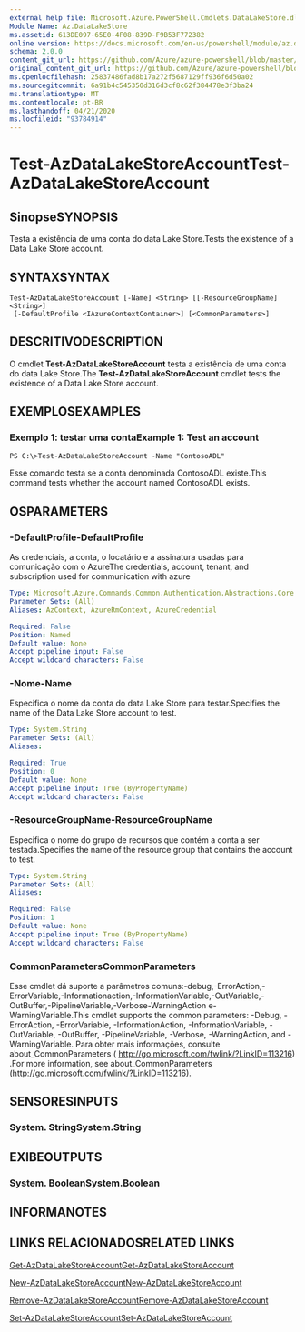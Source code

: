 ```yaml
---
external help file: Microsoft.Azure.PowerShell.Cmdlets.DataLakeStore.dll-Help.xml
Module Name: Az.DataLakeStore
ms.assetid: 613DE097-65E0-4F08-839D-F9B53F772382
online version: https://docs.microsoft.com/en-us/powershell/module/az.datalakestore/test-azdatalakestoreaccount
schema: 2.0.0
content_git_url: https://github.com/Azure/azure-powershell/blob/master/src/DataLakeStore/DataLakeStore/help/Test-AzDataLakeStoreAccount.md
original_content_git_url: https://github.com/Azure/azure-powershell/blob/master/src/DataLakeStore/DataLakeStore/help/Test-AzDataLakeStoreAccount.md
ms.openlocfilehash: 25837486fad8b17a272f5687129ff936f6d50a02
ms.sourcegitcommit: 6a91b4c545350d316d3cf8c62f384478e3f3ba24
ms.translationtype: MT
ms.contentlocale: pt-BR
ms.lasthandoff: 04/21/2020
ms.locfileid: "93784914"
---
```

# <span data-ttu-id="3cda9-101">Test-AzDataLakeStoreAccount</span><span class="sxs-lookup"><span data-stu-id="3cda9-101">Test-AzDataLakeStoreAccount</span></span>

## <span data-ttu-id="3cda9-102">Sinopse</span><span class="sxs-lookup"><span data-stu-id="3cda9-102">SYNOPSIS</span></span>
<span data-ttu-id="3cda9-103">Testa a existência de uma conta do data Lake Store.</span><span class="sxs-lookup"><span data-stu-id="3cda9-103">Tests the existence of a Data Lake Store account.</span></span>

## <span data-ttu-id="3cda9-104">SYNTAX</span><span class="sxs-lookup"><span data-stu-id="3cda9-104">SYNTAX</span></span>

```
Test-AzDataLakeStoreAccount [-Name] <String> [[-ResourceGroupName] <String>]
 [-DefaultProfile <IAzureContextContainer>] [<CommonParameters>]
```

## <span data-ttu-id="3cda9-105">DESCRITIVO</span><span class="sxs-lookup"><span data-stu-id="3cda9-105">DESCRIPTION</span></span>
<span data-ttu-id="3cda9-106">O cmdlet **Test-AzDataLakeStoreAccount** testa a existência de uma conta do data Lake Store.</span><span class="sxs-lookup"><span data-stu-id="3cda9-106">The **Test-AzDataLakeStoreAccount** cmdlet tests the existence of a Data Lake Store account.</span></span>

## <span data-ttu-id="3cda9-107">EXEMPLOS</span><span class="sxs-lookup"><span data-stu-id="3cda9-107">EXAMPLES</span></span>

### <span data-ttu-id="3cda9-108">Exemplo 1: testar uma conta</span><span class="sxs-lookup"><span data-stu-id="3cda9-108">Example 1: Test an account</span></span>
```
PS C:\>Test-AzDataLakeStoreAccount -Name "ContosoADL"
```

<span data-ttu-id="3cda9-109">Esse comando testa se a conta denominada ContosoADL existe.</span><span class="sxs-lookup"><span data-stu-id="3cda9-109">This command tests whether the account named ContosoADL exists.</span></span>

## <span data-ttu-id="3cda9-110">OS</span><span class="sxs-lookup"><span data-stu-id="3cda9-110">PARAMETERS</span></span>

### <span data-ttu-id="3cda9-111">-DefaultProfile</span><span class="sxs-lookup"><span data-stu-id="3cda9-111">-DefaultProfile</span></span>
<span data-ttu-id="3cda9-112">As credenciais, a conta, o locatário e a assinatura usadas para comunicação com o Azure</span><span class="sxs-lookup"><span data-stu-id="3cda9-112">The credentials, account, tenant, and subscription used for communication with azure</span></span>

```yaml
Type: Microsoft.Azure.Commands.Common.Authentication.Abstractions.Core.IAzureContextContainer
Parameter Sets: (All)
Aliases: AzContext, AzureRmContext, AzureCredential

Required: False
Position: Named
Default value: None
Accept pipeline input: False
Accept wildcard characters: False
```

### <span data-ttu-id="3cda9-113">-Nome</span><span class="sxs-lookup"><span data-stu-id="3cda9-113">-Name</span></span>
<span data-ttu-id="3cda9-114">Especifica o nome da conta do data Lake Store para testar.</span><span class="sxs-lookup"><span data-stu-id="3cda9-114">Specifies the name of the Data Lake Store account to test.</span></span>

```yaml
Type: System.String
Parameter Sets: (All)
Aliases:

Required: True
Position: 0
Default value: None
Accept pipeline input: True (ByPropertyName)
Accept wildcard characters: False
```

### <span data-ttu-id="3cda9-115">-ResourceGroupName</span><span class="sxs-lookup"><span data-stu-id="3cda9-115">-ResourceGroupName</span></span>
<span data-ttu-id="3cda9-116">Especifica o nome do grupo de recursos que contém a conta a ser testada.</span><span class="sxs-lookup"><span data-stu-id="3cda9-116">Specifies the name of the resource group that contains the account to test.</span></span>

```yaml
Type: System.String
Parameter Sets: (All)
Aliases:

Required: False
Position: 1
Default value: None
Accept pipeline input: True (ByPropertyName)
Accept wildcard characters: False
```

### <span data-ttu-id="3cda9-117">CommonParameters</span><span class="sxs-lookup"><span data-stu-id="3cda9-117">CommonParameters</span></span>
<span data-ttu-id="3cda9-118">Esse cmdlet dá suporte a parâmetros comuns:-debug,-ErrorAction,-ErrorVariable,-Informationaction,-InformationVariable,-OutVariable,-OutBuffer,-PipelineVariable,-Verbose-WarningAction e-WarningVariable.</span><span class="sxs-lookup"><span data-stu-id="3cda9-118">This cmdlet supports the common parameters: -Debug, -ErrorAction, -ErrorVariable, -InformationAction, -InformationVariable, -OutVariable, -OutBuffer, -PipelineVariable, -Verbose, -WarningAction, and -WarningVariable.</span></span> <span data-ttu-id="3cda9-119">Para obter mais informações, consulte about_CommonParameters ( http://go.microsoft.com/fwlink/?LinkID=113216) .</span><span class="sxs-lookup"><span data-stu-id="3cda9-119">For more information, see about_CommonParameters (http://go.microsoft.com/fwlink/?LinkID=113216).</span></span>

## <span data-ttu-id="3cda9-120">SENSORES</span><span class="sxs-lookup"><span data-stu-id="3cda9-120">INPUTS</span></span>

### <span data-ttu-id="3cda9-121">System. String</span><span class="sxs-lookup"><span data-stu-id="3cda9-121">System.String</span></span>

## <span data-ttu-id="3cda9-122">EXIBE</span><span class="sxs-lookup"><span data-stu-id="3cda9-122">OUTPUTS</span></span>

### <span data-ttu-id="3cda9-123">System. Boolean</span><span class="sxs-lookup"><span data-stu-id="3cda9-123">System.Boolean</span></span>

## <span data-ttu-id="3cda9-124">INFORMA</span><span class="sxs-lookup"><span data-stu-id="3cda9-124">NOTES</span></span>

## <span data-ttu-id="3cda9-125">LINKS RELACIONADOS</span><span class="sxs-lookup"><span data-stu-id="3cda9-125">RELATED LINKS</span></span>

[<span data-ttu-id="3cda9-126">Get-AzDataLakeStoreAccount</span><span class="sxs-lookup"><span data-stu-id="3cda9-126">Get-AzDataLakeStoreAccount</span></span>](./Get-AzDataLakeStoreAccount.md)

[<span data-ttu-id="3cda9-127">New-AzDataLakeStoreAccount</span><span class="sxs-lookup"><span data-stu-id="3cda9-127">New-AzDataLakeStoreAccount</span></span>](./New-AzDataLakeStoreAccount.md)

[<span data-ttu-id="3cda9-128">Remove-AzDataLakeStoreAccount</span><span class="sxs-lookup"><span data-stu-id="3cda9-128">Remove-AzDataLakeStoreAccount</span></span>](./Remove-AzDataLakeStoreAccount.md)

[<span data-ttu-id="3cda9-129">Set-AzDataLakeStoreAccount</span><span class="sxs-lookup"><span data-stu-id="3cda9-129">Set-AzDataLakeStoreAccount</span></span>](./Set-AzDataLakeStoreAccount.md)


